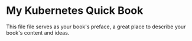 # My Kubernetes Quick Book

This file file serves as your book's preface, a great place to describe your book's content and ideas.

